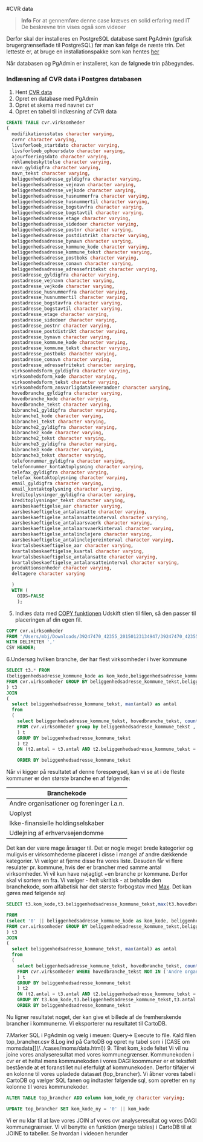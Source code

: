 #CVR data


> **Info**
For at gennemføre denne case kræves en solid erfaring med IT
De beskrevne trin vises også som videoer

Derfor skal der installeres en PostgreSQL database samt PgAdmin (grafisk brugergrænseflade til PostgreSQL) før man kan følge de næste trin.
Det letteste er, at bruge en installationspakke som kan hentes [her](http://www.enterprisedb.com/products-services-training/pgdownload#windows)


Når databasen og PgAdmin er installeret, kan de følgnede trin påbegyndes.

### Indlæsning af CVR data i Postgres databasen


1. Hent [CVR data]([data](/../data/cvr.html))
2. Opret en database med PgAdmin
3. Opret et skema med navnet cvr
4. Opret en tabel til indlæsning af CVR data


```sql
CREATE TABLE cvr.virksomheder
(
  modifikationsstatus character varying,
  cvrnr character varying,
  livsforloeb_startdato character varying,
  livsforloeb_ophoersdato character varying,
  ajourfoeringsdato character varying,
  reklamebeskyttelse character varying,
  navn_gyldigfra character varying,
  navn_tekst character varying,
  beliggenhedsadresse_gyldigfra character varying,
  beliggenhedsadresse_vejnavn character varying,
  beliggenhedsadresse_vejkode character varying,
  beliggenhedsadresse_husnummerfra character varying,
  beliggenhedsadresse_husnummertil character varying,
  beliggenhedsadresse_bogstavfra character varying,
  beliggenhedsadresse_bogstavtil character varying,
  beliggenhedsadresse_etage character varying,
  beliggenhedsadresse_sidedoer character varying,
  beliggenhedsadresse_postnr character varying,
  beliggenhedsadresse_postdistrikt character varying,
  beliggenhedsadresse_bynavn character varying,
  beliggenhedsadresse_kommune_kode character varying,
  beliggenhedsadresse_kommune_tekst character varying,
  beliggenhedsadresse_postboks character varying,
  beliggenhedsadresse_conavn character varying,
  beliggenhedsadresse_adressefritekst character varying,
  postadresse_gyldigfra character varying,
  postadresse_vejnavn character varying,
  postadresse_vejkode character varying,
  postadresse_husnummerfra character varying,
  postadresse_husnummertil character varying,
  postadresse_bogstavfra character varying,
  postadresse_bogstavtil character varying,
  postadresse_etage character varying,
  postadresse_sidedoer character varying,
  postadresse_postnr character varying,
  postadresse_postdistrikt character varying,
  postadresse_bynavn character varying,
  postadresse_kommune_kode character varying,
  postadresse_kommune_tekst character varying,
  postadresse_postboks character varying,
  postadresse_conavn character varying,
  postadresse_adressefritekst character varying,
  virksomhedsform_gyldigfra character varying,
  virksomhedsform_kode character varying,
  virksomhedsform_tekst character varying,
  virksomhedsform_ansvarligdataleverandoer character varying,
  hovedbranche_gyldigfra character varying,
  hovedbranche_kode character varying,
  hovedbranche_tekst character varying,
  bibranche1_gyldigfra character varying,
  bibranche1_kode character varying,
  bibranche1_tekst character varying,
  bibranche2_gyldigfra character varying,
  bibranche2_kode character varying,
  bibranche2_tekst character varying,
  bibranche3_gyldigfra character varying,
  bibranche3_kode character varying,
  bibranche3_tekst character varying,
  telefonnummer_gyldigfra character varying,
  telefonnummer_kontaktoplysning character varying,
  telefax_gyldigfra character varying,
  telefax_kontaktoplysning character varying,
  email_gyldigfra character varying,
  email_kontaktoplysning character varying,
  kreditoplysninger_gyldigfra character varying,
  kreditoplysninger_tekst character varying,
  aarsbeskaeftigelse_aar character varying,
  aarsbeskaeftigelse_antalansatte character varying,
  aarsbeskaeftigelse_antalansatteinterval character varying,
  aarsbeskaeftigelse_antalaarsvaerk character varying,
  aarsbeskaeftigelse_antalaarsvaerkinterval character varying,
  aarsbeskaeftigelse_antalinclejere character varying,
  aarsbeskaeftigelse_antalinclejereinterval character varying,
  kvartalsbeskaeftigelse_aar character varying,
  kvartalsbeskaeftigelse_kvartal character varying,
  kvartalsbeskaeftigelse_antalansatte character varying,
  kvartalsbeskaeftigelse_antalansatteinterval character varying,
  produktionsenheder character varying,
  deltagere character varying

  )
  WITH (
    OIDS=FALSE
    );
```

5. Indlæs data med [COPY funktionen](http://www.postgresql.org/docs/9.4/static/sql-copy.html)
Udskift stien til filen, så den passer til placeringen af din egen fil.
```sql
COPY cvr.virksomheder
FROM '/Users/mbj/Downloads/39247470_42355_20150123134947/39247470_42355_20150123134947_VIRKSOMHEDER.csv'
WITH DELIMITER ','
CSV HEADER;
```

6.Undersøg hvilken branche, der har flest virksomheder i hver kommune

```sql
SELECT t3.* FROM
(beliggenhedsadresse_kommune_kode as kom_kode,beliggenhedsadresse_kommune_tekst, hovedbranche_tekst, count(1) as antal
FROM cvr.virksomheder GROUP BY beliggenhedsadresse_kommune_tekst,beliggenhedsadresse_kommune_kode, hovedbranche_tekst
) t3
JOIN
(
  select beliggenhedsadresse_kommune_tekst, max(antal) as antal
  from
  (
    select beliggenhedsadresse_kommune_tekst, hovedbranche_tekst, count(1) as antal
    FROM cvr.virksomheder group by beliggenhedsadresse_kommune_tekst , hovedbranche_tekst
    ) t
    GROUP BY beliggenhedsadresse_kommune_tekst
    ) t2
    ON (t2.antal = t3.antal AND t2.beliggenhedsadresse_kommune_tekst = t3.beliggenhedsadresse_kommune_tekst)

    ORDER BY beliggenhedsadresse_kommune_tekst
```

Når vi kigger på resultatet af denne forespørgsel, kan vi se at i de fleste kommuner er den største branche en af følgende:

|Branchekode|
|--------------|
|Andre organisationer og foreninger i.a.n.|
|Uoplyst|
|Ikke-finansielle holdingselskaber|
|Udlejning af erhvervsejendomme|

Det kan der være mage årsager til. Det er nogle meget brede kategorier og muligvis er virksomhederne placeret i disse i mangel af andre dækkende kategorier. Vi vælger at fjerne disse fra vores liste. Desuden får vi flere resulater pr. kommune, hvis der er brancher med samme antal virksomheder. Vi vil kun have nøjagtigt +en branche pr kommune. Derfor skal vi sortere en fra. Vi vælger - helt ukritisk - at beholde den branchekode, som alfabetisk har det største forbogstav med [Max](http://www.postgresql.org/docs/9.4/static/functions-aggregate.html). Det kan gøres med følgende sql


```sql
SELECT t3.kom_kode,t3.beliggenhedsadresse_kommune_tekst,max(t3.hovedbranche_tekst),t3.antal

FROM
(select '0' || beliggenhedsadresse_kommune_kode as kom_kode, beliggenhedsadresse_kommune_tekst, hovedbranche_tekst, count(1) as antal
FROM cvr.virksomheder GROUP BY beliggenhedsadresse_kommune_tekst,beliggenhedsadresse_kommune_kode, hovedbranche_tekst
) t3
JOIN
(
  select beliggenhedsadresse_kommune_tekst, max(antal) as antal
  from
  (
    select beliggenhedsadresse_kommune_tekst, hovedbranche_tekst, count(1) as antal
    FROM cvr.virksomheder WHERE hovedbranche_tekst NOT IN ('Andre organisationer og foreninger i.a.n.','Uoplyst','Ikke-finansielle holdingselskaber','Udlejning af erhvervsejendomme') group by beliggenhedsadresse_kommune_tekst , hovedbranche_tekst
    ) t
    GROUP BY beliggenhedsadresse_kommune_tekst
    ) t2
    ON (t2.antal = t3.antal AND t2.beliggenhedsadresse_kommune_tekst = t3.beliggenhedsadresse_kommune_tekst)
    GROUP BY t3.kom_kode,t3.beliggenhedsadresse_kommune_tekst,t3.antal
    ORDER BY beliggenhedsadresse_kommune_tekst
```
Nu ligner resultatet noget, der kan give et billede af de fremherskende brancher i kommunerne. Vi eksporterer nu resultatet til CartoDB.

7.Marker SQL i PgAdmin og vælg i meuen: Query-> Execute to file. Kald filen top_brancher.csv
8.Log ind på CartoDB og opret ny tabel som i [CASE om momsdata]](/../cases/moms/data.html))
9. Tilret kom_kode feltet
Vi vil nu joine vores analyseresultat med vores kommunegrænser. Kommunekoden i cvr er et heltal mens kommunekoden i vores DAGI koommuner er et tekstfelt bestående at et foranstillet nul eferfulgt af kommunekoden.
Derfor tilføjer vi en kolonne til vores upladede datasæt (top_brancher). Vi åbner vores tabel i CartoDB og vælger SQL fanen og indtaster følgende sql, som opretter en ny kolonne til vores kommunekoder.


```sql
ALTER TABLE top_brancher ADD column kom_kode_ny character varying;

UPDATE top_brancher SET kom_kode_ny = '0' || kom_kode
```

Vi er nu klar til at lave vores JOIN af vores cvr analyseresultat og vores DAGI kommunegrænser. Vi vil benytte en funktion (merge tables) i CartoDB til at JOINE to tabeller. Se hvordan i videoen herunder
